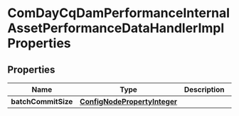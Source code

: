 

# ComDayCqDamPerformanceInternalAssetPerformanceDataHandlerImplProperties

## Properties

Name | Type | Description | Notes
------------ | ------------- | ------------- | -------------
**batchCommitSize** | [**ConfigNodePropertyInteger**](ConfigNodePropertyInteger.md) |  |  [optional]



